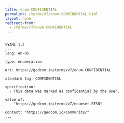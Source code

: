 ```yaml
---
title: enum-CONFIDENTIAL
permalink: /terms/v7/enum-CONFIDENTIAL.html
layout: none
redirect-from:
  - /terms/v7/enum-CONFIDENTIAL
...
```


```

%YAML 1.2
---
lang: en-US

type: enumeration

uri: https://gedcom.io/terms/v7/enum-CONFIDENTIAL

standard tag: CONFIDENTIAL

specification:
  - This data was marked as confidential by the user.

value of:
  - "https://gedcom.io/terms/v7/enumset-RESN"

contact: "https://gedcom.io/community/"
...

```
